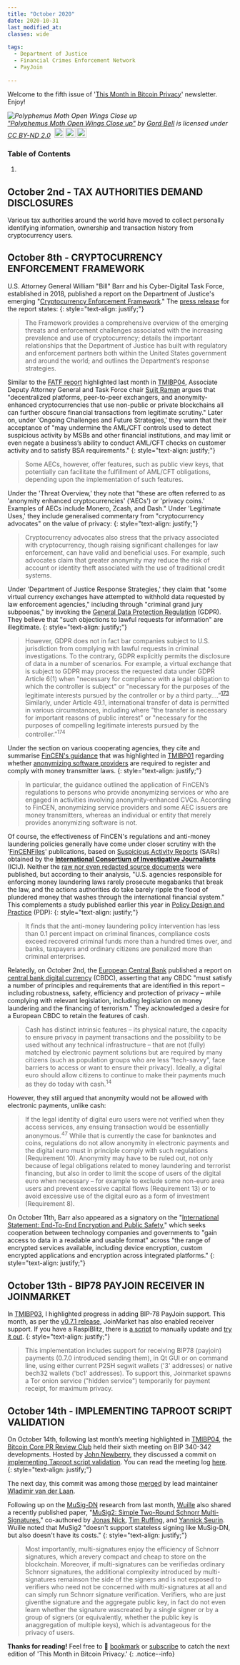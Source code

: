 ```yaml
---
title: "October 2020"
date: 2020-10-31
last_modified_at: 
classes: wide
  
tags:
  - Department of Justice
  - Financial Crimes Enforcement Network
  - PayJoin
  
---
```


Welcome to the fifth issue of '[This Month in Bitcoin Privacy](https://enegnei.github.io/This-Month-In-Bitcoin-Privacy/about/)' newsletter. Enjoy!

<p style="font-size: 0.9rem;font-style: italic;"><img style="display: block;" src="https://live.staticflickr.com/1197/560402036_d2363de4a4_b.jpg" alt="Polyphemus Moth Open Wings Close up"><a href="https://www.flickr.com/photos/12445963@N00/560402036">"Polyphemus Moth Open Wings Close up"</a><span> by <a href="https://www.flickr.com/photos/12445963@N00">Gord Bell</a></span> is licensed under <a href="https://creativecommons.org/licenses/by-nd/2.0/?ref=ccsearch&atype=html" style="margin-right: 5px;">CC BY-ND 2.0</a><a href="https://creativecommons.org/licenses/by-nd/2.0/?ref=ccsearch&atype=html" target="_blank" rel="noopener noreferrer" style="display: inline-block;white-space: none;margin-top: 2px;margin-left: 3px;height: 22px !important;"><img style="height: inherit;margin-right: 3px;display: inline-block;" src="https://search.creativecommons.org/static/img/cc_icon.svg?image_id=0a0a87d4-d4d6-4cab-8308-dac8600ea944" /><img style="height: inherit;margin-right: 3px;display: inline-block;" src="https://search.creativecommons.org/static/img/cc-by_icon.svg" /><img style="height: inherit;margin-right: 3px;display: inline-block;" src="https://search.creativecommons.org/static/img/cc-nd_icon.svg" /></a></p>

### Table of Contents

1. 

## October 2nd - TAX AUTHORITIES DEMAND DISCLOSURES

Various tax authorities around the world have moved to collect personally identifying information, ownership and transaction history from cryptocurrency users.

## October 8th - CRYPTOCURRENCY ENFORCEMENT FRAMEWORK

U.S. Attorney General William "Bill" Barr and his Cyber-Digital Task Force, established in 2018, published a report on the Department of Justice's emerging "[Cryptocurrency Enforcement Framework](https://web.archive.org/web/20201008191203/https://www.justice.gov/ag/page/file/1326061/download)." The [press release](https://www.justice.gov/opa/pr/attorney-general-william-p-barr-announces-publication-cryptocurrency-enforcement-framework) for the report states:
{: style="text-align: justify;"}

> The Framework provides a comprehensive overview of the emerging threats and enforcement challenges associated with the increasing prevalence and use of cryptocurrency; details the important relationships that the Department of Justice has built with regulatory and enforcement partners both within the United States government and around the world; and outlines the Department’s response strategies. 

Similar to the [FATF report](http://www.fatf-gafi.org/media/fatf/documents/recommendations/Virtual-Assets-Red-Flag-Indicators.pdf) highlighted last month in [TMIBP04](https://enegnei.github.io/This-Month-In-Bitcoin-Privacy/September_2020/#september-14th---fatf-report-on-red-flag-indicators),  Associate Deputy Attorney General and Task Force chair [Sujit Raman](https://www.lawfareblog.com/contributors/sraman) argues that "decentralized platforms, peer-to-peer exchangers, and anonymity-enhanced cryptocurrencies that use non-public or private blockchains all can further obscure financial transactions from legitimate scrutiny." Later on, under 'Ongoing Challenges and Future Strategies,' they warn that their acceptance of "may undermine the AML/CFT controls used to detect suspicious activity by MSBs and other financial institutions, and may limit or even negate a business’s ability to conduct AML/CFT checks on customer activity and to satisfy BSA requirements."
{: style="text-align: justify;"}

> Some  AECs, however, offer features, such as public view keys, that potentially can facilitate the fulfillment of AML/CFT obligations, depending upon the implementation of such features.

Under the 'Threat Overview,' they note that "these are often referred to as 'anonymity enhanced cryptocurrencies' ('AECs') or 'privacy coins.' Examples of AECs include Monero, Zcash, and Dash." Under 'Legitimate Uses,' they include generalised commentary from "cryptocurrency advocates" on the value of privacy:
{: style="text-align: justify;"}

> Cryptocurrency advocates also stress that the privacy associated with cryptocurrency, though raising significant challenges for law enforcement, can have valid and beneficial uses. For example, such advocates claim that greater anonymity may reduce the risk of account or identity theft associated with the use of traditional credit systems.  

Under 'Department of Justice Response Strategies,' they claim that "some virtual currency exchanges have attempted to withhold data requested by law enforcement agencies," including through "criminal grand jury subpoenas," by invoking the [General Data Protection Regulation](https://gdpr-info.eu/) (GDPR). They believe that "such objections to lawful requests for information" are illegitimate.
{: style="text-align: justify;"}

> However, GDPR does not in fact bar companies subject to U.S. jurisdiction from complying with lawful requests in criminal investigations. To the contrary, GDPR explicitly permits the disclosure of data in a number of scenarios. For example, a virtual exchange that is subject to GDPR may process the requested data under GDPR Article 6(1) when "necessary for compliance with a legal obligation to which the controller is subject" or "necessary for the purposes of the legitimate interests pursued by the controller or by a third party....”<sup>[173](https://eur-lex.europa.eu/legal-content/EN/ALL/?uri=celex%3A32016R0679)</sup> Similarly, under Article 49.1, international transfer of data is permitted in various circumstances, including where "the transfer is necessary for important reasons of public interest" or "necessary for the purposes of compelling legitimate interests pursued by the controller.”<sup>174</sup>

Under the section on various cooperating agencies, they cite and summarise [FinCEN's guidance](https://www.fincen.gov/sites/default/files/2019-05/FinCEN%20CVC%20Guidance%20FINAL.pdf) that was highlighted in [TMIBP01](https://enegnei.github.io/This-Month-In-Bitcoin-Privacy/June_2020/#june-4th---europol-cybercrime-report-on-wasabi-wallet) regarding whether [anonymizing software providers](https://twitter.com/matt_odell/status/1314593241858269186) are required to register and comply with money transmitter laws.
{: style="text-align: justify;"}

> In particular, the guidance outlined the application of FinCEN’s regulations to persons who provide anonymizing services or who are engaged in activities involving anonymity-enhanced CVCs. According to FinCEN, anonymizing service providers and some AEC issuers are money transmitters, whereas an individual or entity that merely provides anonymizing software is not.

Of course, the effectiveness of FinCEN's regulations and anti-money laundering policies generally have come under closer scrutiny with the '[FinCENFiles](https://www.icij.org/investigations/fincen-files/)' publications, based on [Suspicious Activity Reports](https://www.occ.treas.gov/topics/supervision-and-examination/bank-operations/financial-crime/suspicious-activity-reports/index-suspicious-activity-reports.html) (SARs) obtained by the [**International Consortium of Investigative Journalists**](https://twitter.com/ICIJorg/status/1307726268943790083) (ICIJ). Neither the [raw nor even redacted source documents](https://www.icij.org/investigations/fincen-files/download-fincen-files-transaction-data/) were published, but according to their analysis, "U.S. agencies responsible for enforcing money laundering laws rarely prosecute megabanks that break the law, and the actions authorities do take barely ripple the flood of plundered money that washes through the international financial system." This complements a study published earlier this year in [Policy Design and Practice](https://www.tandfonline.com/doi/full/10.1080/25741292.2020.1725366) (PDP):
{: style="text-align: justify;"}

> It finds that the anti-money laundering policy intervention has less than 0.1 percent impact on criminal finances, compliance costs exceed recovered criminal funds more than a hundred times over, and banks, taxpayers and ordinary citizens are penalized more than criminal enterprises.

Relatedly, on October 2nd, the [European Central Bank](https://www.ecb.europa.eu/euro/html/digitaleuro-report.en.html) published a report on [central bank digital currency](https://web.archive.org/web/20201002103817/https://www.ecb.europa.eu/pub/pdf/other/Report_on_a_digital_euro~4d7268b458.en.pdf) (CBDC), asserting that any CBDC "must satisfy a number of principles and requirements that are identified in this report – including robustness, safety, efficiency and protection of privacy – while complying with relevant legislation, including legislation on money laundering and the financing of terrorism." They acknowledged a desire for a European CBDC to retain the features of cash.

> Cash has distinct intrinsic features – its physical nature, the capacity to ensure privacy in payment transactions and the possibility to be used without any technical infrastructure – that are not (fully) matched by electronic payment solutions but are required by many citizens (such as population groups who are less “tech-savvy”, face barriers to access or want to ensure their privacy). Ideally, a digital euro should allow citizens to continue to make their payments much as they do today with cash.<sup>14</sup>

However, they still argued that anonymity would not be allowed with electronic payments, unlike cash:

> If the legal identity of digital euro users were not verified when they access services, any ensuing transaction would be essentially anonymous.<sup>47</sup>  While that is currently the case for banknotes and coins, regulations do not allow anonymity in electronic payments and the digital euro must in principle comply with such regulations (Requirement 10). Anonymity may have to be ruled out, not only because of legal obligations related to money laundering and terrorist financing, but also in order to limit the scope of users of the digital euro when necessary – for example to exclude some non-euro area users and prevent excessive capital flows (Requirement 13) or to avoid excessive use of the digital euro as a form of investment (Requirement 8).

On October 11th, Barr also appeared as a signatory on the "[International Statement: End-To-End Encryption and Public Safety](https://www.justice.gov/opa/pr/international-statement-end-end-encryption-and-public-safety)," which seeks cooperation between technology companies and governments to "gain access to data in a readable and usable format" across "the range of encrypted services available, including device encryption, custom encrypted applications and encryption across integrated platforms."
{: style="text-align: justify;"}

## October 13th - BIP78 PAYJOIN RECEIVER IN JOINMARKET

In [TMIBP03](https://enegnei.github.io/This-Month-In-Bitcoin-Privacy/August_2020/#august-5th---payjoin-support-in-wasabi-and-joinmarket), I highlighted progress in adding BIP-78 PayJoin support. This month, as per the [v0.7.1 release](https://github.com/JoinMarket-Org/joinmarket-clientserver/releases/tag/v0.7.1), JoinMarket has also enabled receiver support. If you have a RaspiBlitz, there is [a script](https://github.com/rootzoll/raspiblitz/issues/1488#issuecomment-708334500) to manually update and [try it out](https://twitter.com/openoms/status/1316339209133862913).
{: style="text-align: justify;"}

> This implementation includes support for receiving BIP78 (payjoin) payments (0.7.0 introduced sending them), in Qt GUI or on command line, using either current P2SH segwit wallets ('3' addresses) or native bech32 wallets ('bc1' addresses). To support this, Joinmarket spawns a Tor onion service ("hidden service") temporarily for payment receipt, for maximum privacy.

## October 14th - IMPLEMENTING TAPROOT SCRIPT VALIDATION

On October 14th, following last month’s meeting highlighted in [TMIBP04](https://enegnei.github.io/This-Month-In-Bitcoin-Privacy/September_2020/#september-1st---smore-schnorr), the [Bitcoin Core PR Review Club](https://twitter.com/BitcoinCorePRs/status/1314616667134140419) held their sixth meeting on BIP 340-342 developments. Hosted by [John Newberry](https://twitter.com/jfnewbery), they discussed a commit on [implementing Taproot script validation](https://github.com/bitcoin/bitcoin/pull/19953/commits/72422ce396b8eba7b1a72c171c2f07dae691d1b5). You can read the meeting log [here](https://bitcoincore.reviews/19953).
{: style="text-align: justify;"}

The next day, this commit was among those [merged](https://twitter.com/BitcoinMerges/status/1316657575082045442) by lead maintainer [Wladimir van der Laan](https://github.com/bitcoin/bitcoin/pull/19953#event-3880225526).

Following up on the [MuSig-DN](https://eprint.iacr.org/2020/1057) research from last month, [Wuille](https://twitter.com/pwuille/status/1316442912335384577) also shared a recently published paper, "[MuSig2: Simple Two-Round Schnorr Multi-Signatures](https://eprint.iacr.org/2020/1261.pdf)," co-authored by [Jonas Nick](https://twitter.com/n1ckler), [Tim Ruffing](https://twitter.com/real_or_random), and [Yannick Seurin](https://www.iacr.org/cryptodb/data/author.php?authorkey=1078). Wuille noted that MuSig2 "doesn't support stateless signing like MuSig-DN, but also doesn't have its costs."
{: style="text-align: justify;"}

> Most importantly, multi-signatures enjoy the efficiency of Schnorr signatures, which arevery compact and cheap to store on the blockchain. Moreover, if multi-signatures can be verifiedas ordinary Schnorr signatures, the additional complexity introduced by multi-signatures remainson the side of the signers and is not exposed to verifiers who need not be concerned with multi-signatures at all and can simply run Schnorr signature verification. Verifiers, who are just giventhe signature and the aggregate public key, in fact do not even learn whether the signature wascreated by a single signer or by a group of signers (or equivalently, whether the public key is anaggregation of multiple keys), which is advantageous for the privacy of users.

**Thanks for reading!** Feel free to :bookmark: [bookmark](https://enegnei.github.io/This-Month-In-Bitcoin-Privacy/feed.xml) or [subscribe](https://github.com/Enegnei/This-Month-In-Bitcoin-Privacy) to catch the next edition of 'This Month in Bitcoin Privacy.'
{: .notice--info}
